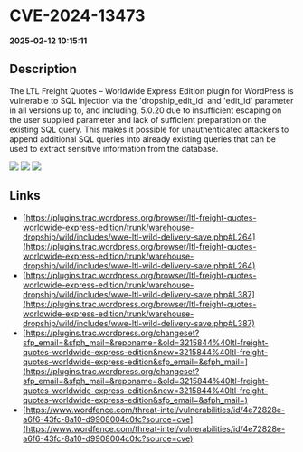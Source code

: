 # CVE-2024-13473

**2025-02-12 10:15:11**

## Description
The LTL Freight Quotes – Worldwide Express Edition plugin for WordPress is vulnerable to SQL Injection via the 'dropship_edit_id' and 'edit_id' parameter in all versions up to, and including, 5.0.20 due to insufficient escaping on the user supplied parameter and lack of sufficient preparation on the existing SQL query.  This makes it possible for unauthenticated attackers to append additional SQL queries into already existing queries that can be used to extract sensitive information from the database.

![](https://img.shields.io/static/v1?label=Score&message=7.5&color=red)
![](https://img.shields.io/static/v1?label=Severity&message=HIGH&color=red)
![](https://img.shields.io/static/v1?label=CWE&message=SQL&color=green)

## Links
- [https://plugins.trac.wordpress.org/browser/ltl-freight-quotes-worldwide-express-edition/trunk/warehouse-dropship/wild/includes/wwe-ltl-wild-delivery-save.php#L264](https://plugins.trac.wordpress.org/browser/ltl-freight-quotes-worldwide-express-edition/trunk/warehouse-dropship/wild/includes/wwe-ltl-wild-delivery-save.php#L264)
- [https://plugins.trac.wordpress.org/browser/ltl-freight-quotes-worldwide-express-edition/trunk/warehouse-dropship/wild/includes/wwe-ltl-wild-delivery-save.php#L387](https://plugins.trac.wordpress.org/browser/ltl-freight-quotes-worldwide-express-edition/trunk/warehouse-dropship/wild/includes/wwe-ltl-wild-delivery-save.php#L387)
- [https://plugins.trac.wordpress.org/changeset?sfp_email=&sfph_mail=&reponame=&old=3215844%40ltl-freight-quotes-worldwide-express-edition&new=3215844%40ltl-freight-quotes-worldwide-express-edition&sfp_email=&sfph_mail=](https://plugins.trac.wordpress.org/changeset?sfp_email=&sfph_mail=&reponame=&old=3215844%40ltl-freight-quotes-worldwide-express-edition&new=3215844%40ltl-freight-quotes-worldwide-express-edition&sfp_email=&sfph_mail=)
- [https://www.wordfence.com/threat-intel/vulnerabilities/id/4e72828e-a6f6-43fc-8a10-d9908004c0fc?source=cve](https://www.wordfence.com/threat-intel/vulnerabilities/id/4e72828e-a6f6-43fc-8a10-d9908004c0fc?source=cve)
